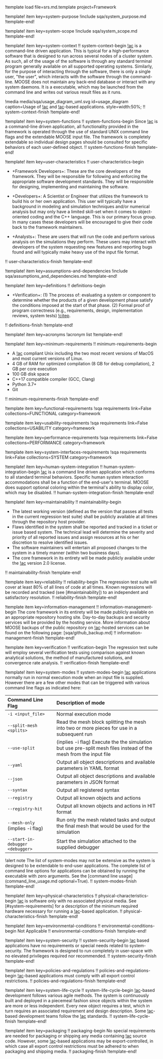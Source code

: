 !template load file=srs.md.template project=Framework

!template! item key=system-purpose
!include sqa/system_purpose.md
!template-end!

!template! item key=system-scope
!include sqa/system_scope.md
!template-end!

!template! item key=system-context
!! system-context-begin
[!ac](MOOSE) is a command-line driven application. This is typical for a high-performance software
that is designed to run across several nodes of a cluster system. As such, all of the usage
of the software is through any standard terminal program generally available on all supported
operating systems. Similarly, for the purpose of interacting through the software, there is only
a single user, "the user", which interacts with the software through the command-line. MOOSE does
not maintain any back-end database or interact with any system daemons. It is a executable,
which may be launched from the command line and writes out various result files as it runs.

!media media/sqa/usage_diagram_uml.svg
       id=usage_diagram
       caption=Usage of [!ac](MOOSE) and [!ac](MOOSE)-based applications.
       style=width:50%;
!! system-context-finish
!template-end!

!template! item key=system-functions
!! system-functions-begin
Since [!ac](MOOSE) is a command-line driven application, all functionality provided in the framework
is operated through the use of standard UNIX command line flags and the extendable MOOSE input file.
The framework is completely extendable so individual design pages should be consulted for specific
behaviors of each user-defined object.
!! system-functions-finish
!template-end!

!template! item key=user-characteristics
!! user-characteristics-begin

- +Framework Developers+: These are the core developers of the framework. They will be responsible
  for following and enforcing the appropriate software development standards. They will be
  responsible for designing, implementing and maintaining the software.

- +Developers+: A Scientist or Engineer that utilizes the framework to build his or her own
  application. This user will typically have a background in modeling and simulation techniques
  and/or numerical analysis but may only have a limited skill-set when it comes to object-oriented
  coding and the C++ language. This is our primary focus group.  In many cases these developers will
  be encouraged to give their code back to the framework maintainers.

- +Analysts+: These are users that will run the code and perform various analysis on the simulations
  they perform.  These users may interact with developers of the system requesting new features and
  reporting bugs found and will typically make heavy use of the input file format.

!! user-characteristics-finish
!template-end!

!template! item key=assumptions-and-dependencies
!include sqa/assumptions_and_dependencies.md
!template-end!

!template! item key=definitions
!! definitions-begin

- +Verification+: (1) The process of: evaluating a system or component to determine whether the
  products of a given development phase satisfy the conditions imposed at the start of that
  phase. (2) Formal proof of program correctness (e.g., requirements, design, implementation
  reviews, system tests) [!citep](ISO-systems-software).

!! definitions-finish
!template-end!

!template! item key=acronyms
!acronym list
!template-end!

!template! item key=minimum-requirements
!! minimum-requirements-begin

- A [!ac](POSIX) compliant Unix including the two most recent versions of MacOS and most current
  versions of Linux.
- 4 GB of RAM for optimized compilation (8 GB for debug compilation), 2 GB per core execution
- 100 GB disk space
- C++17 compatible compiler (GCC, Clang)
- Python 3.7+
- Git

!! minimum-requirements-finish
!template-end!

!template item key=functional-requirements
!sqa requirements link=False collections=FUNCTIONAL category=framework

!template item key=usability-requirements
!sqa requirements link=False collections=USABILITY category=framework

!template item key=performance-requirements
!sqa requirements link=False collections=PERFORMANCE category=framework

!template item key=system-interfaces-requirements
!sqa requirements link=False collections=SYSTEM category=framework

!template! item key=human-system-integration
!! human-system-integration-begin
[!ac](MOOSE) is a command line driven application which conforms to all standard terminal
behaviors. Specific human system interaction accommodations shall be a function of the end-user's
terminal. MOOSE does support optional coloring within the terminal's ability to display color,
which may be disabled.
!! human-system-integration-finish
!template-end!


!template! item key=maintainability
!! maintainability-begin

- The latest working version (defined as the version that passes all tests in the current regression
  test suite) shall be publicly available at all times through the repository host provider.
- Flaws identified in the system shall be reported and tracked in a ticket or issue based system. The
  technical lead will determine the severity and priority of all reported issues and assign resources
  at his or her discretion to resolve identified issues.
- The software maintainers will entertain all proposed changes to the system in a timely manner
  (within two business days).
- The core framework in its entirety will be made publicly available under the [!ac](LGPL)
  version 2.0 license.

!! maintainability-finish
!template-end!


!template item key=reliability
!! reliability-begin
The regression test suite will cover at least 80% of all lines of code at all times. Known
regressions will be recorded and tracked (see [#maintainability]) to an independent and
satisfactory resolution.
!! reliability-finish
!template-end!

!template item key=information-management
!! information-management-begin
The core framework in its entirety will be made publicly available on an appropriate repository
hosting site. Day-to-day backups and security services will be provided by the hosting service. More
information about MOOSE backups of the public repository on [!ac](INL)-hosted services can be found
on the following page: [sqa/github_backup.md]
!! information-management-finish
!template-end!

!template item key=verification
!! verification-begin
The regression test suite will employ several verification tests using comparison against known
analytical solutions, the method of manufactured solutions, and convergence rate analysis.
!! verification-finish
!template-end!

!template! item key=system-modes
!! system-modes-begin
[!ac](MOOSE) applications normally run in normal execution  mode when an input file is supplied. However
there are a few other modes that can be triggered with various command line flags as indicated here:

| Command Line Flag | Description of mode |
| :- | :- |
| `-i <input_file>` | Normal execution mode |
| `--split-mesh <splits>` | Read the mesh block splitting the mesh into two or more pieces for use in a subsequent run |
| `--use-split` | (inplies -i flag) Execute the the simulation but use pre-split mesh files instead of the mesh from the input file |
| `--yaml` | Output all object descriptions and available parameters in YAML format |
| `--json` | Output all object descriptions and available parameters in JSON format |
| `--syntax` | Output all registered syntax |
| `--registry` | Output all known objects and actions |
| `--registry-hit` | Output all known objects and actions in HIT format |
| `--mesh-only` (implies -i flag) | Run only the mesh related tasks and output the final mesh that would be used for the simulation |
| `--start-in-debugger <debugger>` | Start the simulation attached to the supplied debugger |

!alert note
The list of system-modes may not be extensive as the system is designed to be extendable to end-user applications.
The complete list of command line options for applications can be obtained by running the executable with
zero arguments. See the [command line usage](command_line_usage.md optional=True).
!! system-modes-finish
!template-end!

!template! item key=physical-characteristics
!! physical-characteristics-begin
[!ac](MOOSE) is software only with no associated physical media. See [#system-requirements] for a description
of the minimum required hardware necessary for running a [!ac](MOOSE)-based application.
!! physical-characteristics-finish
!template-end!

!template! item key=environmental-conditions
!! environmental-conditions-begin
Not Applicable
!! environmental-conditions-finish
!template-end!

!template! item key=system-security
!! system-security-begin
[!ac](MOOSE) based applications have no requirements or special needs related to system-security. The framework
is designed to run completely in user-space with no elevated privileges required nor recommended.
!! system-security-finish
!template-end!

!template! item key=policies-and-regulations
!! policies-and-regulations-begin
[!ac](MOOSE)-based applications must comply with all export control restrictions.
!! policies-and-regulations-finish
!template-end!

!template! item key=system-life-cycle
!! system-life-cycle-begin
[!ac](MOOSE)-based development follows various agile methods. The system is continuously built and deployed in
a piecemeal fashion since objects within the system are more or less independent. Every new object requires a test,
which in turn requires an associated requirement and design description. Some [!ac](MOOSE)-based development
teams follow the [!ac](NQA-1) standards.
!! system-life-cycle-finish
!template-end!

!template! item key=packaging
!! packaging-begin
No special requirements are needed for packaging or shipping any media containing [!ac](MOOSE) source code. However,
some [!ac](MOOSE)-based applications may be export-controlled, in which case all export control restrictions must
be adhered to when packaging and shipping media.
!! packaging-finish
!template-end!
